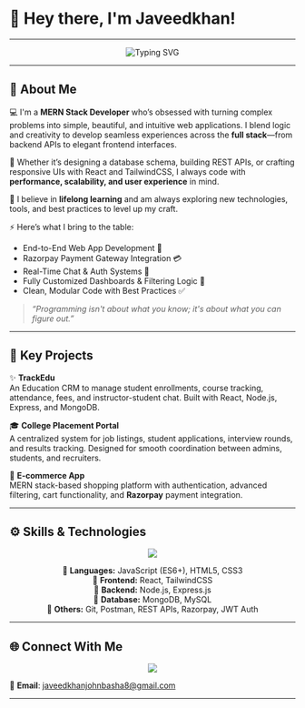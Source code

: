 # 👋 Hey there, I'm Javeedkhan!

---

<div align="center">
  <img src="https://readme-typing-svg.herokuapp.com?font=Fira+Code&size=22&duration=3000&pause=1000&center=true&vCenter=true&multiline=true&width=800&height=100&lines=Passionate+MERN+Stack+Developer;Creative+Problem+Solver;Turning+Ideas+into+Code+✨" alt="Typing SVG" />
</div>

---

## 🚀 About Me

💻 I'm a **MERN Stack Developer** who’s obsessed with turning complex problems into simple, beautiful, and intuitive web applications. I blend logic and creativity to develop seamless experiences across the **full stack**—from backend APIs to elegant frontend interfaces.

🎯 Whether it’s designing a database schema, building REST APIs, or crafting responsive UIs with React and TailwindCSS, I always code with **performance, scalability, and user experience** in mind.

🧠 I believe in **lifelong learning** and am always exploring new technologies, tools, and best practices to level up my craft.

⚡ Here’s what I bring to the table:
- End-to-End Web App Development 🚀  
- Razorpay Payment Gateway Integration 💳  
- Real-Time Chat & Auth Systems 🔐  
- Fully Customized Dashboards & Filtering Logic 🎨  
- Clean, Modular Code with Best Practices ✅  

> _“Programming isn't about what you know; it's about what you can figure out.”_

---

## 💼 Key Projects

✨ **TrackEdu**  
An Education CRM to manage student enrollments, course tracking, attendance, fees, and instructor-student chat. Built with React, Node.js, Express, and MongoDB.

🎓 **College Placement Portal**  
A centralized system for job listings, student applications, interview rounds, and results tracking. Designed for smooth coordination between admins, students, and recruiters.

🛒 **E-commerce App**  
MERN stack-based shopping platform with authentication, advanced filtering, cart functionality, and **Razorpay** payment integration.

---

## ⚙️ Skills & Technologies

<p align="center">
  <img src="https://skillicons.dev/icons?i=js,react,nodejs,express,mongodb,mysql,html,css,tailwind,git" />
</p>

<div align="center">

🔹 <b>Languages:</b> JavaScript (ES6+), HTML5, CSS3  
🔹 <b>Frontend:</b> React, TailwindCSS  
🔹 <b>Backend:</b> Node.js, Express.js  
🔹 <b>Database:</b> MongoDB, MySQL  
🔹 <b>Others:</b> Git, Postman, REST APIs, Razorpay, JWT Auth  

</div>

---

## 🌐 Connect With Me

<p align="center">
  <a href="https://www.linkedin.com/in/javeedkhan-j-70687b235">
    <img src="https://img.shields.io/badge/LinkedIn-Connect-blue?style=for-the-badge&logo=linkedin&logoColor=white" />
  </a>
</p>

📩 **Email**: [javeedkhanjohnbasha8@gmail.com](mailto:javeedkhanjohnbasha8@gmail.com)

---

